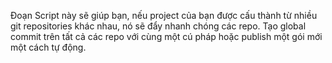 Đoạn Script này sẽ giúp bạn, nếu project của bạn được cấu thành từ nhiều git repositories khác nhau, nó sẽ đẩy nhanh chóng các repo.
Tạo global commit trên tất cả các repo với cùng một cú pháp hoặc publish một gói mới một cách tự động. 
